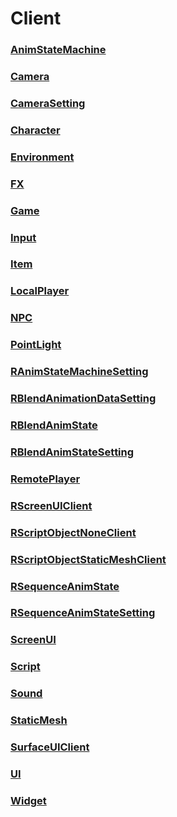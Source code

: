 # Client
### [**AnimStateMachine**](AnimStateMachine.md)
### [**Camera**](Camera.md)
### [**CameraSetting**](CameraSetting.md)
### [**Character**](Character.md)
### [**Environment**](Environment.md)
### [**FX**](FX.md)
### [**Game**](Game.md)
### [**Input**](Input.md)
### [**Item**](Item.md)
### [**LocalPlayer**](LocalPlayer.md)
### [**NPC**](NPC.md)
### [**PointLight**](PointLight.md)
### [**RAnimStateMachineSetting**](RAnimStateMachineSetting.md)
### [**RBlendAnimationDataSetting**](RBlendAnimationDataSetting.md)
### [**RBlendAnimState**](RBlendAnimState.md)
### [**RBlendAnimStateSetting**](RBlendAnimStateSetting.md)
### [**RemotePlayer**](RemotePlayer.md)
### [**RScreenUIClient**](RScreenUIClient.md)
### [**RScriptObjectNoneClient**](RScriptObjectNoneClient.md)
### [**RScriptObjectStaticMeshClient**](RScriptObjectStaticMeshClient.md)
### [**RSequenceAnimState**](RSequenceAnimState.md)
### [**RSequenceAnimStateSetting**](RSequenceAnimStateSetting.md)
### [**ScreenUI**](ScreenUI.md)
### [**Script**](Script.md)
### [**Sound**](Sound.md)
### [**StaticMesh**](StaticMesh.md)
### [**SurfaceUIClient**](SurfaceUIClient.md)
### [**UI**](UI.md)
### [**Widget**](Widget.md)
